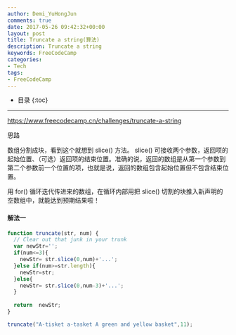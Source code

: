 ```yaml
---
author: Demi_YuHongJun
comments: true
date: 2017-05-26 09:42:32+00:00
layout: post
title: Truncate a string(算法)
description: Truncate a string
keywords: FreeCodeCamp
categories:
- Tech
tags:
- FreeCodeCamp
---
```

* 目录
{:toc}
---

https://www.freecodecamp.cn/challenges/truncate-a-string

思路

数组分割成块，看到这个就想到 slice() 方法。 slice() 可接收两个参数，返回项的起始位置、（可选）返回项的结束位置。准确的说，返回的数组是从第一个参数到第二个参数前一个位置的项，也就是说，返回的数组包含起始位置但不包含结束位置。

用 for() 循环迭代传进来的数组，在循环内部用把 slice() 切割的块推入新声明的空数组中，就能达到预期结果啦！
#### 解法一
```javascript
function truncate(str, num) {
  // Clear out that junk in your trunk
  var newStr='';
  if(num<=3){
    newStr= str.slice(0,num)+'...';
  }else if(num>=str.length){
    newStr=str;
  }else{
    newStr= str.slice(0,num-3)+'...';
  }
  
  return  newStr;
}

truncate("A-tisket a-tasket A green and yellow basket",11);

```
